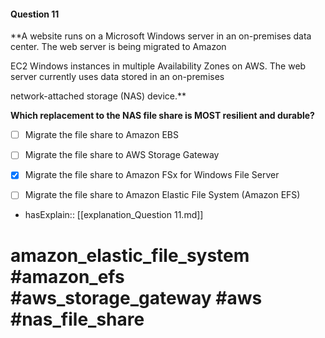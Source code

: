 #### Question  11

**A website runs on a Microsoft Windows server in an on-premises data center. The web server is being migrated to Amazon

EC2 Windows instances in multiple Availability Zones on AWS. The web server currently uses data stored in an on-premises

network-attached storage (NAS) device.**

**Which replacement to the NAS file share is MOST resilient and durable?**

- [ ] Migrate the file share to Amazon EBS

- [ ] Migrate the file share to AWS Storage Gateway

- [x] Migrate the file share to Amazon FSx for Windows File Server

- [ ] Migrate the file share to Amazon Elastic File System (Amazon EFS)

- hasExplain:: [[explanation_Question  11.md]]

# amazon_elastic_file_system #amazon_efs #aws_storage_gateway #aws #nas_file_share
